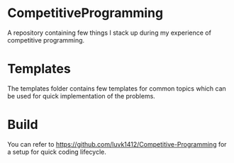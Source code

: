 # CompetitiveProgramming
A repository containing few things I stack up during my experience of competitive programming.

# Templates
The templates folder contains few templates for common topics which can be used for quick implementation of the problems.

# Build
You can refer to https://github.com/luvk1412/Competitive-Programming for a setup for quick coding lifecycle.
